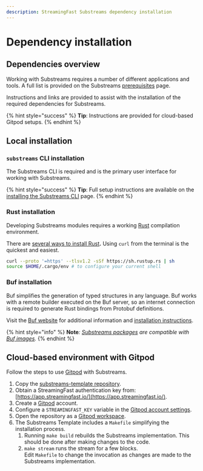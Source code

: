 ```yaml
---
description: StreamingFast Substreams dependency installation
---
```


# Dependency installation

## Dependencies overview

Working with Substreams requires a number of different applications and tools. A full list is provided on the Substreams [prerequisites](broken-reference) page.

Instructions and links are provided to assist with the installation of the required dependencies for Substreams.

{% hint style="success" %}
**Tip**: Instructions are provided for cloud-based Gitpod setups.
{% endhint %}

## Local installation

### `substreams` CLI installation

The Substreams CLI is required and is the primary user interface for working with Substreams.

{% hint style="success" %}
**Tip**: Full setup instructions are available on the [installing the Substreams CLI](../getting-started/installing-the-cli.md) page.
{% endhint %}

### Rust installation

Developing Substreams modules requires a working [Rust](https://www.rust-lang.org/) compilation environment.

There are [several ways to install Rust](https://www.rust-lang.org/tools/install)**.** Using `curl` from the terminal is the quickest and easiest.

```bash
curl --proto '=https' --tlsv1.2 -sSf https://sh.rustup.rs | sh
source $HOME/.cargo/env # to configure your current shell
```

### Buf installation

Buf simplifies the generation of typed structures in any language. Buf works with a remote builder executed on the Buf server, so an internet connection is required to generate Rust bindings from Protobuf definitions.

Visit the [Buf website](https://buf.build/) for additional information and [installation instructions](https://docs.buf.build/installation).

{% hint style="info" %}
**Note**_:_ [_Substreams packages_](../reference-and-specs/packages.md) _are compatible with_ [_Buf images_](https://docs.buf.build/reference/images)_._
{% endhint %}

## Cloud-based environment with Gitpod

Follow the steps to use [Gitpod](https://www.gitpod.io/) with Substreams.

1. Copy the [substreams-template repository](https://github.com/streamingfast/substreams-template/generate).
2. Obtain a StreamingFast authentication key from: [https://app.streamingfast.io/](https://app.streamingfast.io/).
3. Create a [Gitpod](https://gitpod.io/) account.
4. Configure a `STREAMINGFAST_KEY` variable in the [Gitpod account settings](https://gitpod.io/variables).
5. Open the repository as a [Gitpod workspace](https://gitpod.io/workspaces).
6. The Substreams Template includes a `Makefile` simplifying the installation process.
   1. Running `make build` rebuilds the Substreams implementation. This should be done after making changes to the code.
   2. `make stream` runs the stream for a few blocks.\
      Edit `Makefile` to change the invocation as changes are made to the Substreams implementation.
